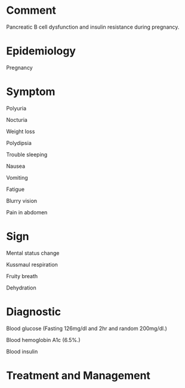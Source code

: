 # Comment

Pancreatic B cell dysfunction and insulin resistance during pregnancy.

# Epidemiology

Pregnancy

# Symptom

Polyuria

Nocturia

Weight loss

Polydipsia

Trouble sleeping

Nausea

Vomiting

Fatigue

Blurry vision

Pain in abdomen

# Sign

Mental status change

Kussmaul respiration

Fruity breath

Dehydration

# Diagnostic

Blood glucose
(Fasting 126mg/dl and 2hr and random 200mg/dl.)

Blood hemoglobin A1c
(6.5%.)

Blood insulin

# Treatment and Management
